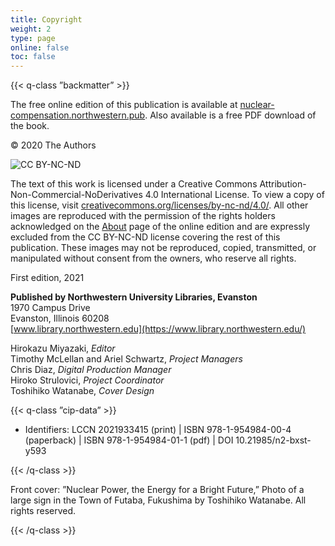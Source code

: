 ```yaml
---
title: Copyright
weight: 2
type: page
online: false
toc: false
---
```


{{< q-class ”backmatter” >}}

The free online edition of this publication is available at [nuclear-compensation.northwestern.pub](http://nuclear-compensation.northwestern.pub). Also available is a free PDF download of the book.

© 2020 The Authors

![CC BY-NC-ND](/img/by-nc-nd.png)

The text of this work is licensed under a Creative Commons Attribution-Non-Commercial-NoDerivatives 4.0 International License. To view a copy of this license, visit [creativecommons.org/licenses/by-nc-nd/4.0/](https://creativecommons.org/licenses/by-nc-nd/4.0/). All other images are reproduced with the permission of the rights holders acknowledged on the [About](http://nuclear-compensation.northwestern.pub/about/) page of the online edition and are expressly excluded from the CC BY-NC-ND license covering the rest of this publication. These images may not be reproduced, copied, transmitted, or manipulated without consent from the owners, who reserve all rights.

First edition, 2021<br />

**Published by Northwestern University Libraries, Evanston**<br />
1970 Campus Drive<br />
Evanston, Illinois 60208<br />
[www.library.northwestern.edu](https://www.library.northwestern.edu/)<br />

Hirokazu Miyazaki, *Editor*<br />
Timothy McLellan and Ariel Schwartz, *Project Managers*<br />
Chris Diaz, *Digital Production Manager*<br />
Hiroko Strulovici, *Project Coordinator*<br />
Toshihiko Watanabe, *Cover Design*<br />

{{< q-class ”cip-data” >}}

- Identifiers: LCCN 2021933415 (print) | ISBN 978-1-954984-00-4 (paperback) | ISBN 978-1-954984-01-1 (pdf) | DOI 10.21985/n2-bxst-y593

{{< /q-class >}}

Front cover: ”Nuclear Power, the Energy for a Bright Future,” Photo of a large sign in the Town of Futaba, Fukushima by Toshihiko Watanabe. All rights reserved.

{{< /q-class >}}